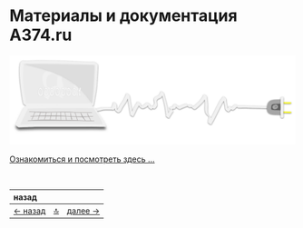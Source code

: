 # Материалы и документация **А374.ru**

![img](docs/assets/svg/comp-start.svg)

[Ознакомиться и посмотреть здесь …](https://docs.a374.ru/a374.ru/navi)

<!--ystm_start-->
<br>

 |назад||| 
 |:---|:---:|---:| 
 [← назад](#)|[ 🔝 ](#)|[далее →](README.md) 

 <br>
<!--ystm_end-->
